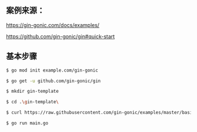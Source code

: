 
## 案例来源：

https://gin-gonic.com/docs/examples/

https://github.com/gin-gonic/gin#quick-start


## 基本步骤
```bash
$ go mod init example.com/gin-gonic

$ go get -u github.com/gin-gonic/gin

$ mkdir gin-template

$ cd .\gin-template\

$ curl https://raw.githubusercontent.com/gin-gonic/examples/master/basic/main.go > main.go

$ go run main.go

```



